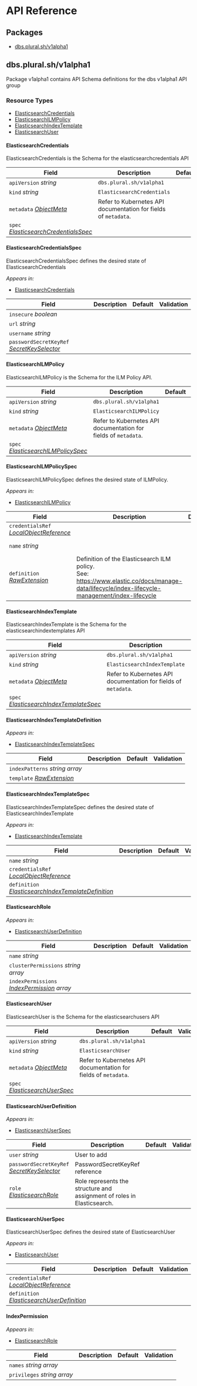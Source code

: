 # API Reference

## Packages
- [dbs.plural.sh/v1alpha1](#dbspluralshv1alpha1)


## dbs.plural.sh/v1alpha1

Package v1alpha1 contains API Schema definitions for the dbs v1alpha1 API group

### Resource Types
- [ElasticsearchCredentials](#elasticsearchcredentials)
- [ElasticsearchILMPolicy](#elasticsearchilmpolicy)
- [ElasticsearchIndexTemplate](#elasticsearchindextemplate)
- [ElasticsearchUser](#elasticsearchuser)









#### ElasticsearchCredentials



ElasticsearchCredentials is the Schema for the elasticsearchcredentials API





| Field | Description | Default | Validation |
| --- | --- | --- | --- |
| `apiVersion` _string_ | `dbs.plural.sh/v1alpha1` | | |
| `kind` _string_ | `ElasticsearchCredentials` | | |
| `metadata` _[ObjectMeta](https://kubernetes.io/docs/reference/generated/kubernetes-api/v1.29/#objectmeta-v1-meta)_ | Refer to Kubernetes API documentation for fields of `metadata`. |  |  |
| `spec` _[ElasticsearchCredentialsSpec](#elasticsearchcredentialsspec)_ |  |  |  |


#### ElasticsearchCredentialsSpec



ElasticsearchCredentialsSpec defines the desired state of ElasticsearchCredentials



_Appears in:_
- [ElasticsearchCredentials](#elasticsearchcredentials)

| Field | Description | Default | Validation |
| --- | --- | --- | --- |
| `insecure` _boolean_ |  |  |  |
| `url` _string_ |  |  |  |
| `username` _string_ |  |  |  |
| `passwordSecretKeyRef` _[SecretKeySelector](https://kubernetes.io/docs/reference/generated/kubernetes-api/v1.29/#secretkeyselector-v1-core)_ |  |  |  |


#### ElasticsearchILMPolicy



ElasticsearchILMPolicy is the Schema for the ILM Policy API.





| Field | Description | Default | Validation |
| --- | --- | --- | --- |
| `apiVersion` _string_ | `dbs.plural.sh/v1alpha1` | | |
| `kind` _string_ | `ElasticsearchILMPolicy` | | |
| `metadata` _[ObjectMeta](https://kubernetes.io/docs/reference/generated/kubernetes-api/v1.29/#objectmeta-v1-meta)_ | Refer to Kubernetes API documentation for fields of `metadata`. |  |  |
| `spec` _[ElasticsearchILMPolicySpec](#elasticsearchilmpolicyspec)_ |  |  |  |


#### ElasticsearchILMPolicySpec



ElasticsearchILMPolicySpec defines the desired state of ILMPolicy.



_Appears in:_
- [ElasticsearchILMPolicy](#elasticsearchilmpolicy)

| Field | Description | Default | Validation |
| --- | --- | --- | --- |
| `credentialsRef` _[LocalObjectReference](https://kubernetes.io/docs/reference/generated/kubernetes-api/v1.29/#localobjectreference-v1-core)_ |  |  |  |
| `name` _string_ |  |  | Optional: {} <br /> |
| `definition` _[RawExtension](https://pkg.go.dev/k8s.io/apimachinery/pkg/runtime#RawExtension)_ | Definition of the Elasticsearch ILM policy.<br />See: https://www.elastic.co/docs/manage-data/lifecycle/index-lifecycle-management/index-lifecycle |  | Required: {} <br /> |


#### ElasticsearchIndexTemplate



ElasticsearchIndexTemplate is the Schema for the elasticsearchindextemplates API





| Field | Description | Default | Validation |
| --- | --- | --- | --- |
| `apiVersion` _string_ | `dbs.plural.sh/v1alpha1` | | |
| `kind` _string_ | `ElasticsearchIndexTemplate` | | |
| `metadata` _[ObjectMeta](https://kubernetes.io/docs/reference/generated/kubernetes-api/v1.29/#objectmeta-v1-meta)_ | Refer to Kubernetes API documentation for fields of `metadata`. |  |  |
| `spec` _[ElasticsearchIndexTemplateSpec](#elasticsearchindextemplatespec)_ |  |  |  |


#### ElasticsearchIndexTemplateDefinition







_Appears in:_
- [ElasticsearchIndexTemplateSpec](#elasticsearchindextemplatespec)

| Field | Description | Default | Validation |
| --- | --- | --- | --- |
| `indexPatterns` _string array_ |  |  |  |
| `template` _[RawExtension](https://pkg.go.dev/k8s.io/apimachinery/pkg/runtime#RawExtension)_ |  |  |  |


#### ElasticsearchIndexTemplateSpec



ElasticsearchIndexTemplateSpec defines the desired state of ElasticsearchIndexTemplate



_Appears in:_
- [ElasticsearchIndexTemplate](#elasticsearchindextemplate)

| Field | Description | Default | Validation |
| --- | --- | --- | --- |
| `name` _string_ |  |  |  |
| `credentialsRef` _[LocalObjectReference](https://kubernetes.io/docs/reference/generated/kubernetes-api/v1.29/#localobjectreference-v1-core)_ |  |  |  |
| `definition` _[ElasticsearchIndexTemplateDefinition](#elasticsearchindextemplatedefinition)_ |  |  |  |


#### ElasticsearchRole







_Appears in:_
- [ElasticsearchUserDefinition](#elasticsearchuserdefinition)

| Field | Description | Default | Validation |
| --- | --- | --- | --- |
| `name` _string_ |  |  |  |
| `clusterPermissions` _string array_ |  |  |  |
| `indexPermissions` _[IndexPermission](#indexpermission) array_ |  |  |  |


#### ElasticsearchUser



ElasticsearchUser is the Schema for the elasticsearchusers API





| Field | Description | Default | Validation |
| --- | --- | --- | --- |
| `apiVersion` _string_ | `dbs.plural.sh/v1alpha1` | | |
| `kind` _string_ | `ElasticsearchUser` | | |
| `metadata` _[ObjectMeta](https://kubernetes.io/docs/reference/generated/kubernetes-api/v1.29/#objectmeta-v1-meta)_ | Refer to Kubernetes API documentation for fields of `metadata`. |  |  |
| `spec` _[ElasticsearchUserSpec](#elasticsearchuserspec)_ |  |  |  |


#### ElasticsearchUserDefinition







_Appears in:_
- [ElasticsearchUserSpec](#elasticsearchuserspec)

| Field | Description | Default | Validation |
| --- | --- | --- | --- |
| `user` _string_ | User to add |  |  |
| `passwordSecretKeyRef` _[SecretKeySelector](https://kubernetes.io/docs/reference/generated/kubernetes-api/v1.29/#secretkeyselector-v1-core)_ | PasswordSecretKeyRef reference |  |  |
| `role` _[ElasticsearchRole](#elasticsearchrole)_ | Role represents the structure and assignment of roles in Elasticsearch. |  |  |


#### ElasticsearchUserSpec



ElasticsearchUserSpec defines the desired state of ElasticsearchUser



_Appears in:_
- [ElasticsearchUser](#elasticsearchuser)

| Field | Description | Default | Validation |
| --- | --- | --- | --- |
| `credentialsRef` _[LocalObjectReference](https://kubernetes.io/docs/reference/generated/kubernetes-api/v1.29/#localobjectreference-v1-core)_ |  |  |  |
| `definition` _[ElasticsearchUserDefinition](#elasticsearchuserdefinition)_ |  |  |  |


#### IndexPermission







_Appears in:_
- [ElasticsearchRole](#elasticsearchrole)

| Field | Description | Default | Validation |
| --- | --- | --- | --- |
| `names` _string array_ |  |  |  |
| `privileges` _string array_ |  |  |  |






